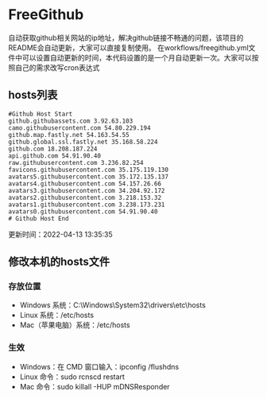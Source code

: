 # FreeGithub
自动获取github相关网站的ip地址，解决github链接不畅通的问题，该项目的README会自动更新，大家可以直接复制使用。
在workflows/freegithub.yml文件中可以设置自动更新的时间，本代码设置的是一个月自动更新一次。大家可以按照自己的需求改写cron表达式

## hosts列表
```base
#Github Host Start
github.githubassets.com 3.92.63.103
camo.githubusercontent.com 54.80.229.194
github.map.fastly.net 54.163.54.55
github.global.ssl.fastly.net 35.168.58.224
github.com 18.208.187.224
api.github.com 54.91.90.40
raw.githubusercontent.com 3.236.82.254
favicons.githubusercontent.com 35.175.119.130
avatars5.githubusercontent.com 35.172.135.137
avatars4.githubusercontent.com 54.157.26.66
avatars3.githubusercontent.com 34.204.92.172
avatars2.githubusercontent.com 3.218.153.32
avatars1.githubusercontent.com 3.238.173.231
avatars0.githubusercontent.com 54.91.90.40
# Github Host End
```

更新时间：2022-04-13 13:35:35

## 修改本机的hosts文件
### 存放位置
* Windows 系统：C:\Windows\System32\drivers\etc\hosts
* Linux 系统：/etc/hosts
* Mac（苹果电脑）系统：/etc/hosts

### 生效
* Windows：在 CMD 窗口输入：ipconfig /flushdns
* Linux 命令：sudo rcnscd restart
* Mac 命令：sudo killall -HUP mDNSResponder